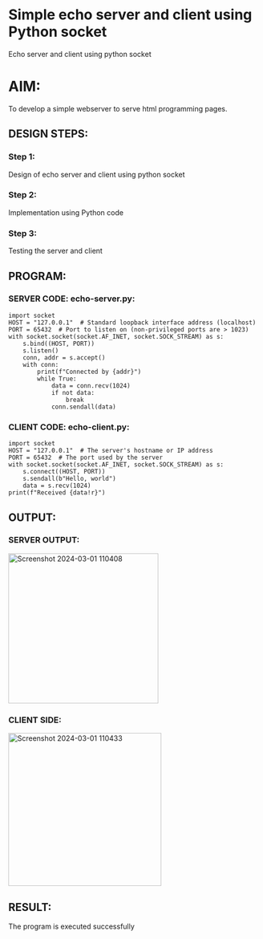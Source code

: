 # Simple echo server and client using Python socket
Echo server and client using python socket

# AIM:
To develop a simple webserver to serve html programming pages.

## DESIGN STEPS:

### Step 1:

Design of echo server and client using python socket

### Step 2:

Implementation using Python code

### Step 3:

Testing the server and client 

## PROGRAM:
### SERVER CODE: echo-server.py:
```
import socket
HOST = "127.0.0.1"  # Standard loopback interface address (localhost)
PORT = 65432  # Port to listen on (non-privileged ports are > 1023)
with socket.socket(socket.AF_INET, socket.SOCK_STREAM) as s:
    s.bind((HOST, PORT))
    s.listen()
    conn, addr = s.accept()
    with conn:
        print(f"Connected by {addr}")
        while True:
            data = conn.recv(1024)
            if not data:
                break
            conn.sendall(data)
```

### CLIENT CODE: echo-client.py:
```
import socket
HOST = "127.0.0.1"  # The server's hostname or IP address
PORT = 65432  # The port used by the server
with socket.socket(socket.AF_INET, socket.SOCK_STREAM) as s:
    s.connect((HOST, PORT))
    s.sendall(b"Hello, world")
    data = s.recv(1024)
print(f"Received {data!r}")
```

## OUTPUT:
### SERVER OUTPUT:
<img width="299" alt="Screenshot 2024-03-01 110408" src="https://github.com/Prasanna-936/Echoserver/assets/130341982/7b223cab-0005-447e-86d5-64911f3281b6">


### CLIENT SIDE:
<img width="305" alt="Screenshot 2024-03-01 110433" src="https://github.com/Prasanna-936/Echoserver/assets/130341982/027616af-4a41-45e0-afc3-e267db7cffe6">


## RESULT:
The program is executed successfully

